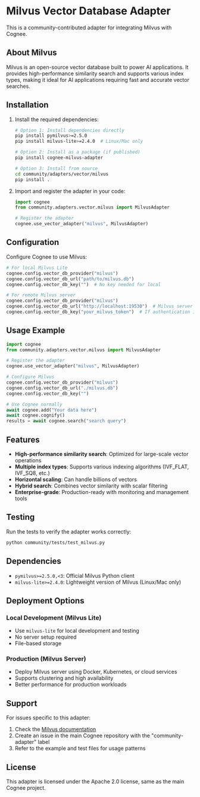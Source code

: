 # Milvus Vector Database Adapter

This is a community-contributed adapter for integrating Milvus with Cognee.

## About Milvus

Milvus is an open-source vector database built to power AI applications. It provides high-performance similarity search and supports various index types, making it ideal for AI applications requiring fast and accurate vector searches.

## Installation

1. Install the required dependencies:
   ```bash
   # Option 1: Install dependencies directly
   pip install pymilvus>=2.5.0
   pip install milvus-lite>=2.4.0  # Linux/Mac only
   
   # Option 2: Install as a package (if published)
   pip install cognee-milvus-adapter
   
   # Option 3: Install from source
   cd community/adapters/vector/milvus
   pip install .
   ```

2. Import and register the adapter in your code:
   ```python
   import cognee
   from community.adapters.vector.milvus import MilvusAdapter
   
   # Register the adapter
   cognee.use_vector_adapter("milvus", MilvusAdapter)
   ```

## Configuration

Configure Cognee to use Milvus:

```python
# For local Milvus Lite
cognee.config.vector_db_provider("milvus")
cognee.config.vector_db_url("path/to/milvus.db")
cognee.config.vector_db_key("")  # No key needed for local

# For remote Milvus server
cognee.config.vector_db_provider("milvus")
cognee.config.vector_db_url("http://localhost:19530")  # Milvus server URL
cognee.config.vector_db_key("your_milvus_token")  # If authentication is enabled
```

## Usage Example

```python
import cognee
from community.adapters.vector.milvus import MilvusAdapter

# Register the adapter
cognee.use_vector_adapter("milvus", MilvusAdapter)

# Configure Milvus
cognee.config.vector_db_provider("milvus")
cognee.config.vector_db_url("./milvus.db")
cognee.config.vector_db_key("")

# Use Cognee normally
await cognee.add("Your data here")
await cognee.cognify()
results = await cognee.search("search query")
```

## Features

- **High-performance similarity search**: Optimized for large-scale vector operations
- **Multiple index types**: Supports various indexing algorithms (IVF_FLAT, IVF_SQ8, etc.)
- **Horizontal scaling**: Can handle billions of vectors
- **Hybrid search**: Combines vector similarity with scalar filtering
- **Enterprise-grade**: Production-ready with monitoring and management tools

## Testing

Run the tests to verify the adapter works correctly:

```bash
python community/tests/test_milvus.py
```

## Dependencies

- `pymilvus>=2.5.0,<3`: Official Milvus Python client
- `milvus-lite>=2.4.0`: Lightweight version of Milvus (Linux/Mac only)

## Deployment Options

### Local Development (Milvus Lite)
- Use `milvus-lite` for local development and testing
- No server setup required
- File-based storage

### Production (Milvus Server)
- Deploy Milvus server using Docker, Kubernetes, or cloud services
- Supports clustering and high availability
- Better performance for production workloads

## Support

For issues specific to this adapter:
1. Check the [Milvus documentation](https://milvus.io/docs)
2. Create an issue in the main Cognee repository with the "community-adapter" label
3. Refer to the example and test files for usage patterns

## License

This adapter is licensed under the Apache 2.0 license, same as the main Cognee project. 